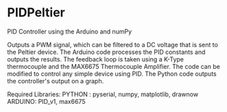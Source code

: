 # PIDPeltier
PID Controller using the Arduino and numPy

Outputs a PWM signal, which can be filtered to a DC voltage that is sent to the Peltier device.
The Arduino code processes the PID constants and outputs the results.
The feedback loop is taken using a K-Type thermocouple and the MAX6675 Thermocouple Amplifier.
The code can be modified to control any simple device using PID.
The Python code outputs the controller's output on a graph.

Required Libraries:
PYTHON : pyserial, numpy, matplotlib, drawnow
ARDUINO: PID_v1, max6675
